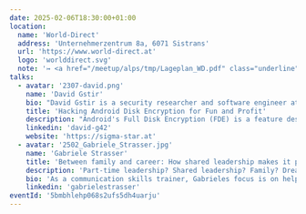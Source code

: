 ```yaml
---
date: 2025-02-06T18:30:00+01:00
location:
  name: 'World-Direct'
  address: 'Unternehmerzentrum 8a, 6071 Sistrans'
  url: 'https://www.world-direct.at'
  logo: 'worlddirect.svg'
  note: '↣ <a href="/meetup/alps/tmp/Lageplan_WD.pdf" class="underline">Local Map</a>'
talks:
  - avatar: '2307-david.png'
    name: 'David Gstir'
    bio: "David Gstir is a security researcher and software engineer at sigma star gmbh with 15+ years of hands-on experience in designing, engineering and auditing software for various use cases. He obtained a master's degree in computer sciences from the University of Technology Graz, Austria where he specialized in IT security and cryptography."
    title: 'Hacking Android Disk Encryption for Fun and Profit'
    description: "Android's Full Disk Encryption (FDE) is a feature designed to protect user data, but what happens when your device stops working and you need to recover your encrypted data on it? Join David as he delves into the depths of Android's Full Disk Encryption code in his quest to recover lost encryption keys."
    linkedin: 'david-g42'
    website: 'https://sigma-star.at'
  - avatar: '2502_Gabriele_Strasser.jpg'
    name: 'Gabriele Strasser'
    title: 'Between family and career: How shared leadership makes it possible to reconcile family and work.'
    description: 'Part-time leadership? Shared leadership? Family? Dreams? Sounds like someone trying to squeeze two lives into one. Maybe you think so too. But what if we look at it differently? What if shared leadership was not just a solution to the family-career dilemma, but a way to redefine work - more efficient, more creative, more human? What if shared leadership was also a way of achieving greater equality? When responsibility is shared, when people grow together in a team, when we open the door to flexible working models, then we are developing and living solutions for life-phase orientated work. But let me be honest: shared leadership is not a fairy tale that ends with everyone living happily ever after. It comes with challenges - such as clear communication, defined roles and trust. But with the right tools, shared responsibility becomes shared strength. This talk is for anyone who is juggling family and career, who wants to try something new and is wondering: "Is it really possible?" The answer is yes - if we rethink leadership and are prepared to share responsibility.'
    bio: 'As a communication skills trainer, Gabrieles focus is on helping teams and leaders work well together. For over a decade she has been supporting organisations in the education, tourism and retail sectors. She is particularly interested in supporting junior managers and teams in areas such as conflict management, employee retention, self-management and empowerment. Her aim is to find practical and effective solutions that strengthen people and organisations in the long term.'
    linkedin: 'gabrielestrasser'
eventId: '5bmbhlehp068s2ufs5dh4uarju'
---
```

